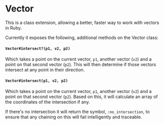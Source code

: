 # Vector

This is a class extension, allowing a better, faster way to work with vectors in Ruby.

Currently it exposes the following, additional methods on the Vector class:

#### `Vector#intersect?(p1, v2, p2)`

Which takes a point on the current vector, `p1`, another vector (`v2`) and a point on that second vector (`p2`). This will then determine if those vectors intersect at any point in their direction.

#### `Vector#intersect(p1, v2, p2)`

Which takes a point on the current vector, `p1`, another vector (`v2`) and a point on that second vector (`p2`). Based on this, it will calculate an array of the coordinates of the intersection if any.

If there's no intersection it will return the symbol, `:no_intersection`, to ensure that any chaining on this will fail intelligently and traceable.

